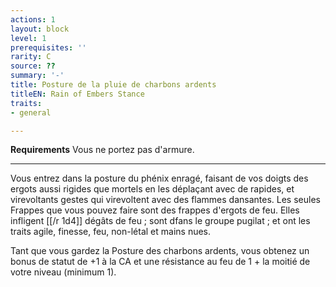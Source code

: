 ```yaml
---
actions: 1
layout: block
level: 1
prerequisites: ''
rarity: C
source: ??
summary: '-'
title: Posture de la pluie de charbons ardents
titleEN: Rain of Embers Stance
traits:
- general

---
```


<p><strong>Requirements</strong> Vous ne portez pas d'armure.</p>
<hr>
<p>Vous entrez dans la posture du phénix enragé, faisant de vos doigts des ergots aussi rigides que mortels en les déplaçant avec de rapides, et virevoltants gestes qui virevoltent avec des flammes dansantes. Les seules Frappes que vous pouvez faire sont des frappes d'ergots de feu. Elles infligent [[/r 1d4]] dégâts de feu ; sont dfans le groupe pugilat ; et ont les traits agile, finesse, feu, non-létal et mains nues.</p>
<p>Tant que vous gardez la Posture des charbons ardents, vous obtenez un bonus de statut de +1 à la CA et une résistance au feu de 1 + la moitié de votre niveau (minimum 1).</p>
